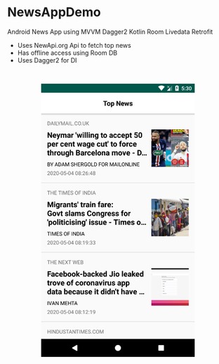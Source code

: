 # NewsAppDemo
Android News App using MVVM Dagger2 Kotlin Room Livedata Retrofit

- Uses NewApi.org Api to fetch top news<br/>
- Has offline access using Room DB<br/>
- Uses Dagger2 for DI<br/>

<br/>
<p align="center">
  <img src="https://raw.githubusercontent.com/madhavbansal23/NewsAppDemo/master/app/src/main/res/drawable/news.png" width="350" title="hover text">
</p>
